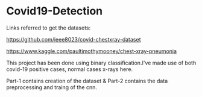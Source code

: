 # Covid19-Detection
Links referred to get the datasets:

https://github.com/ieee8023/covid-chestxray-dataset

https://www.kaggle.com/paultimothymooney/chest-xray-pneumonia

This project has been done using binary classification.I've made use of both covid-19 positive cases, normal cases x-rays here.

Part-1 contains creation of the dataset & Part-2 contains the data preprocessing and traing of the cnn.
